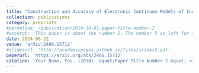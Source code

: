 ```yaml
---
title: "Construction and Accuracy of Electronic Continuum Models of Incommensurate Bilayer 2D Materials"
collection: publications
category: preprints
#permalink: /publication/2010-10-01-paper-title-number-2
#excerpt: 'This paper is about the number 2. The number 3 is left for future work.'
date: 2024-06-22
venue: 'arXiv:2406.15712'
#slidesurl: 'http://academicpages.github.io/files/slides2.pdf'
paperurl: 'https://arxiv.org/abs/2406.15712'
citation: 'Your Name, You. (2010). &quot;Paper Title Number 2.&quot; <i>Journal 1</i>. 1(2).'
---
```

